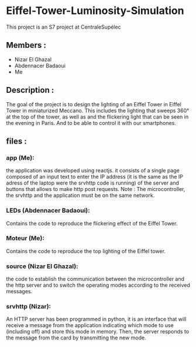 # Eiffel-Tower-Luminosity-Simulation
This project is an S7 project at CentraleSupélec
## Members :
* Nizar El Ghazal
* Abdennacer Badaoui
* Me
## Description :
The goal of the project is to design the lighting of an Eiffel Tower in Eiffel Tower in miniaturized Meccano. This includes the lighting that sweeps 360° at the top of the tower, as well as and the flickering light that can be seen in the evening in Paris. And to be able to control it with our smartphones.

## files :
### app (Me): 
the application was developed using reactjs. it consists of a single page composed of an input text to enter the IP address (it is the same as the IP adress of the laptop were the srvhttp code is running) of the server and buttons that allows to make http post requests.
Note : The microcontroller, the srvhttp and the application must be on the same network.

### LEDs (Abdennacer Badaoui):
Contains the code to reproduce the flickering effect of the Eiffel Tower. 

### Moteur (Me):
Contains the code to reproduce the top lighting of the Eiffel tower.

### source (Nizar El Ghazal): 
the code to establish the communication between the microcontroller and the http server and to switch the operating modes according to the received messages.

### srvhttp (Nizar):
An HTTP server has been programmed in python, it is an interface that will receive a message from the application indicating which mode to use (including off) and store this mode in memory. Then, the server responds to the message from the card by transmitting the new mode.
